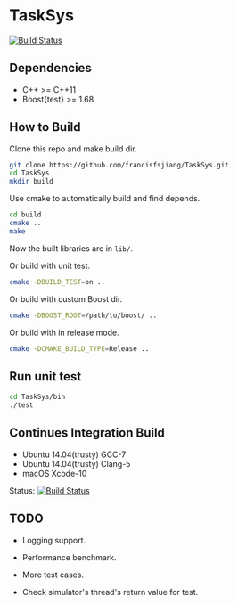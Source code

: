 # TaskSys


[![Build Status](https://travis-ci.org/francisfsjiang/TaskSys.svg?branch=master)](https://travis-ci.org/francisfsjiang/TaskSys) 


## Dependencies

- C++ >= C++11
- Boost{test} >= 1.68

## How to Build

Clone this repo and make build dir.
```bash
git clone https://github.com/francisfsjiang/TaskSys.git
cd TaskSys
mkdir build

```

Use cmake to automatically build and find depends.
```bash
cd build
cmake ..
make

```

Now the built libraries are in `lib/`.

Or build with unit test.
```bash
cmake -DBUILD_TEST=on ..
```

Or build with custom Boost dir.
```bash
cmake -DBOOST_ROOT=/path/to/boost/ ..
```

Or build with in release mode.
```bash
cmake -DCMAKE_BUILD_TYPE=Release ..
```

## Run unit test
```bash
cd TaskSys/bin
./test

```

## Continues Integration Build

- Ubuntu 14.04(trusty) GCC-7
- Ubuntu 14.04(trusty) Clang-5
- macOS Xcode-10

Status: [![Build Status](https://travis-ci.org/francisfsjiang/TaskSys.svg?branch=master)](https://travis-ci.org/francisfsjiang/TaskSys) 


## TODO

- Logging support.

- Performance benchmark.

- More test cases.

- Check simulator's thread's return value for test.